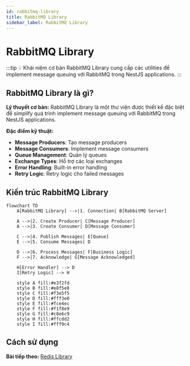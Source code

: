 ```yaml
---
id: rabbitmq-library
title: RabbitMQ Library
sidebar_label: RabbitMQ Library
---
```


# RabbitMQ Library

:::tip 💡 Khái niệm cơ bản
RabbitMQ Library cung cấp các utilities để implement message queuing với RabbitMQ trong NestJS applications.
:::

## RabbitMQ Library là gì?

**Lý thuyết cơ bản:**
RabbitMQ Library là một thư viện được thiết kế đặc biệt để simplify quá trình implement message queuing với RabbitMQ trong NestJS applications.

**Đặc điểm kỹ thuật:**
- **Message Producers**: Tạo message producers
- **Message Consumers**: Implement message consumers
- **Queue Management**: Quản lý queues
- **Exchange Types**: Hỗ trợ các loại exchanges
- **Error Handling**: Built-in error handling
- **Retry Logic**: Retry logic cho failed messages

## Kiến trúc RabbitMQ Library

```mermaid
flowchart TD
    A[RabbitMQ Library] -->|1. Connection| B[RabbitMQ Server]
    
    A -->|2. Create Producer| C[Message Producer]
    A -->|3. Create Consumer| D[Message Consumer]
    
    C -->|4. Publish Messages| E[Queue]
    E -->|5. Consume Messages| D
    
    D -->|6. Process Messages| F[Business Logic]
    F -->|7. Acknowledge| G[Message Acknowledged]
    
    H[Error Handler] --> D
    I[Retry Logic] --> H
    
    style A fill:#e3f2fd
    style B fill:#e8f5e8
    style C fill:#f3e5f5
    style D fill:#fff3e0
    style E fill:#fce4ec
    style F fill:#f1f8e9
    style G fill:#c8e6c9
    style H fill:#ffcdd2
    style I fill:#fff9c4
```

## Cách sử dụng


**Bài tiếp theo:** [Redis Library](/docs/ecom-co/libs/redis/redis-library)

